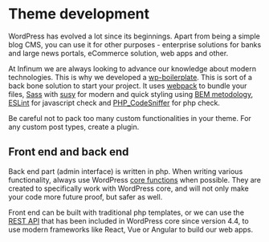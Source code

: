 # Theme development

WordPress has evolved a lot since its beginnings. Apart from being a simple blog CMS, you can use it for other purposes - enterprise solutions for banks and large news portals, eCommerce solution, web apps and other.

At Infinum we are always looking to advance our knowledge about modern technologies. This is why we developed a [wp-boilerplate](https://github.com/infinum/wp-boilerplate). This is sort of a back bone solution to start your project. It uses [webpack](https://webpack.js.org/) to bundle your files, [Sass](http://sass-lang.com/) with [susy](http://susy.oddbird.net/) for modern and quick styling using [BEM metodology](http://getbem.com/), [ESLint](http://eslint.org/) for javascript check and [PHP_CodeSniffer](https://github.com/squizlabs/PHP_CodeSniffer) for php check.

Be careful not to pack too many custom functionalities in your theme. For any custom post types, create a plugin.

## Front end and back end

Back end part (admin interface) is written in php. When writing various functionality, always use WordPress [core functions](https://developer.wordpress.org/) when possible. They are created to specifically work with WordPress core, and will not only make your code more future proof, but safer as well.

Front end can be built with traditional php templates, or we can use the [REST API](https://developer.wordpress.org/rest-api/) that has been included in WordPress core since version 4.4, to use modern frameworks like React, Vue or Angular to build our web apps.